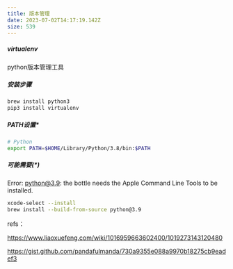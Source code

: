 ```yaml
---
title: 版本管理
date: 2023-07-02T14:17:19.142Z
size: 539
---
```

##### virtualenv

python版本管理工具

##### 安装步骤

```sh
brew install python3
pip3 install virtualenv
```

##### PATH设置*

```sh
# Python
export PATH=$HOME/Library/Python/3.8/bin:$PATH
```

##### 可能需要(*)

Error: python@3.9: the bottle needs the Apple Command Line Tools to be installed.

```sh
xcode-select --install
brew install --build-from-source python@3.9
```



refs：

https://www.liaoxuefeng.com/wiki/1016959663602400/1019273143120480

https://gist.github.com/pandafulmanda/730a9355e088a9970b18275cb9eadef3
